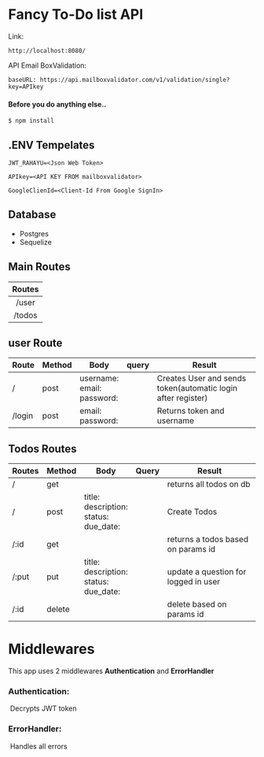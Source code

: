 # Fancy To-Do list API

Link: 

```
http://localhost:8080/
```



API Email BoxValidation:

```
baseURL: https://api.mailboxvalidator.com/v1/validation/single?key=APIkey
```



#### Before you do anything else..

```
$ npm install
```



## .ENV Tempelates

```
JWT_RAHAYU=<Json Web Token>

APIkey=<API KEY FROM mailboxvalidator>

GoogleClienId=<Client-Id From Google SignIn>

```



## Database

- Postgres 
- Sequelize 



## Main Routes

| Routes |
| :----: |
| /user  |
| /todos |



## user Route

| Route  | Method | Body                                                         | query | Result                                                       |
| ------ | ------ | ------------------------------------------------------------ | ----- | ------------------------------------------------------------ |
| /      | post   | username: <String><br />email: <String><br />password: <String> |       | Creates User and sends token(automatic login after register) |
| /login | post   | email:<String><br />password: <String>                       |       | Returns token and username                                   |





## Todos Routes

| Routes | Method | Body                                                         | Query | Result                               |
| ------ | ------ | ------------------------------------------------------------ | ----- | ------------------------------------ |
| /      | get    |                                                              |       | returns all todos on db              |
| /      | post   | title:<string><br/> description:<string><br/> status:<string><br/> due_date:<strin><br/> |       | Create Todos                         |
| /:id   | get    |                                                              |       | returns a todos based on params id   |
| /:put  | put    | title:<string><br> description:<string><br> status:<string><br> due_date:<strin><br> |       | update a question for logged in user |
| /:id   | delete |                                                              |       | delete based on params id            |

## 

# Middlewares

This app uses 2 middlewares **Authentication** and **ErrorHandler**



### Authentication:

​		Decrypts JWT token



### ErrorHandler:

​		Handles all errors

